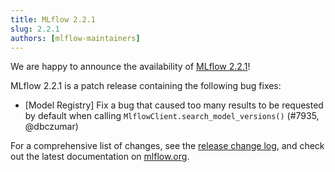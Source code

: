 ```yaml
---
title: MLflow 2.2.1
slug: 2.2.1
authors: [mlflow-maintainers]
---
```


We are happy to announce the availability of [MLflow 2.2.1](https://github.com/mlflow/mlflow/releases/tag/v2.2.1)!

MLflow 2.2.1 is a patch release containing the following bug fixes:

- [Model Registry] Fix a bug that caused too many results to be requested by default when calling `MlflowClient.search_model_versions()` (#7935, @dbczumar)

For a comprehensive list of changes, see the [release change log](https://github.com/mlflow/mlflow/releases/tag/v2.2.1), and check out the latest documentation on [mlflow.org](http://mlflow.org/).

